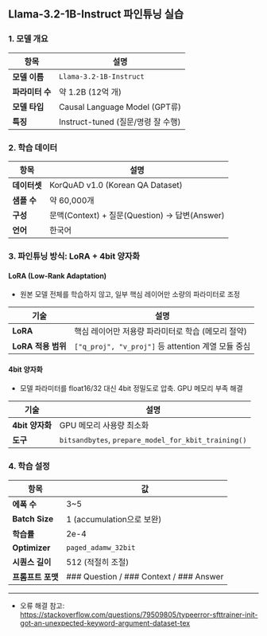 ## Llama-3.2-1B-Instruct 파인튜닝 실습

### 1. 모델 개요

| 항목 | 설명 |
|------|------|
| **모델 이름** | `Llama-3.2-1B-Instruct` |
| **파라미터 수** | 약 1.2B (12억 개) |
| **모델 타입** | Causal Language Model (GPT류) |
| **특징** | Instruct-tuned (질문/명령 잘 수행) |

### 2. 학습 데이터

| 항목 | 설명 |
|------|------|
| **데이터셋** | KorQuAD v1.0 (Korean QA Dataset) |
| **샘플 수** | 약 60,000개 |
| **구성** | 문맥(Context) + 질문(Question) → 답변(Answer) |
| **언어** | 한국어 |

### 3. 파인튜닝 방식: LoRA + 4bit 양자화
#### LoRA (Low-Rank Adaptation) 
- 원본 모델 전체를 학습하지 않고, 일부 핵심 레이어만 소량의 파라미터로 조정
  
| 기술 | 설명 |
|------|------|
| **LoRA** | 핵심 레이어만 저용량 파라미터로 학습 (메모리 절약) |
| **LoRA 적용 범위** | `["q_proj", "v_proj"]` 등 attention 계열 모듈 중심 |

#### 4bit 양자화
- 	모델 파라미터를 float16/32 대신 4bit 정밀도로 압축. GPU 메모리 부족 해결
  
| 기술 | 설명 |
|------|------|
| **4bit 양자화** | GPU 메모리 사용량 최소화 |
| **도구** | `bitsandbytes`, `prepare_model_for_kbit_training()` |

### 4. 학습 설정
| 항목 | 값 |
|------|----|
| **에폭 수** | 3~5 |
| **Batch Size** | 1 (accumulation으로 보완) |
| **학습률** | 2e-4 |
| **Optimizer** | `paged_adamw_32bit` |
| **시퀀스 길이** | 512 (적절히 조절) |
| **프롬프트 포맷** | ### Question / ### Context / ### Answer |

---------------------

- 오류 해결 참고:
https://stackoverflow.com/questions/79509805/typeerror-sfttrainer-init-got-an-unexpected-keyword-argument-dataset-tex
